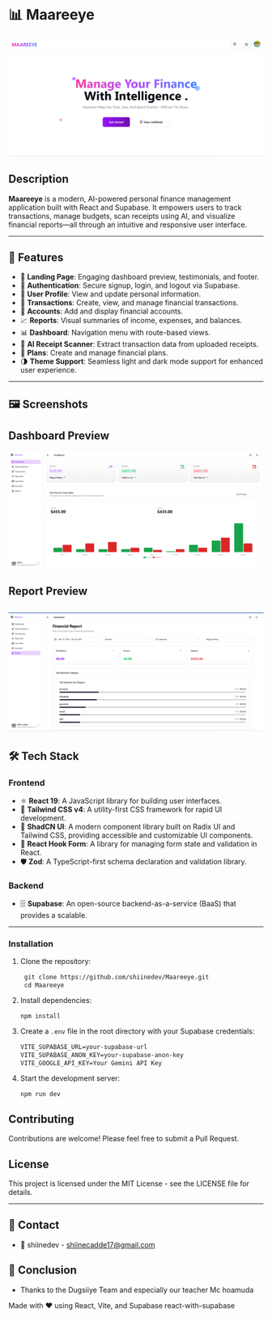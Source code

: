 # 📊 Maareeye

![Maareeye Preview](/public/images/hero.PNG)


## Description
**Maareeye** is a modern, AI-powered personal finance management application built with React and Supabase. It empowers users to track transactions, manage budgets, scan receipts using AI, and visualize financial reports—all through an intuitive and responsive user interface.

---

## 🚀 Features

- 🧭 **Landing Page**: Engaging dashboard preview, testimonials, and footer.
- 🔐 **Authentication**: Secure signup, login, and logout via Supabase.
- 👤 **User Profile**: View and update personal information.
- 🧾 **Transactions**: Create, view, and manage financial transactions.
- 📁 **Accounts**: Add and display financial accounts.
- 📈 **Reports**: Visual summaries of income, expenses, and balances.
- 📊 **Dashboard**: Navigation menu with route-based views.
- 🧠 **AI Receipt Scanner**: Extract transaction data from uploaded receipts.
- 📅 **Plans**: Create and manage financial plans.
- 🌗 **Theme Support**: Seamless light and dark mode support for enhanced user experience.

---

## 🖼️ Screenshots

## Dashboard Preview
![Job Portal Preview](/public/images/DashLight.PNG)

## Report Preview
![Job Portal Preview](/public/images/report.PNG)
---

## 🛠️ Tech Stack

### Frontend

- ⚛️ **React 19**: A JavaScript library for building user interfaces.
- 🎨 **Tailwind CSS v4**: A utility-first CSS framework for rapid UI development.
- 🧩 **ShadCN UI**: A modern component library built on Radix UI and Tailwind CSS, providing accessible and customizable UI components.
- 📝 **React Hook Form**: A library for managing form state and validation in React.
- 🛡️ **Zod**: A TypeScript-first schema declaration and validation library.

### Backend

- 🗄️ **Supabase**: An open-source backend-as-a-service (BaaS) that provides a scalable.

---
### Installation

1. Clone the repository:
   ```
    git clone https://github.com/shiinedev/Maareeye.git
    cd Maareeye
   ```

2. Install dependencies:
   ```
   npm install
   ```

3. Create a `.env` file in the root directory with your Supabase credentials:
   ```
   VITE_SUPABASE_URL=your-supabase-url
   VITE_SUPABASE_ANON_KEY=your-supabase-anon-key
   VITE_GOOGLE_API_KEY=Your Gemini API Key
   ```

4. Start the development server:
   ```
   npm run dev
   ```

## Contributing

Contributions are welcome! Please feel free to submit a Pull Request.

## License

This project is licensed under the MIT License - see the LICENSE file for details.

---

## 📧 Contact

- 📧 shiinedev - [shiinecadde17@gmail.com](mailto:shiinecadde17@gmail.com)


## 🙏 Conclusion
- Thanks to the Dugsiiye Team and especially our teacher Mc hoamuda

Made with ❤️ using React, Vite, and Supabase react-with-supabase
